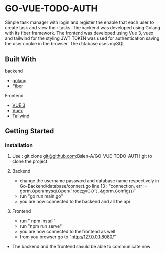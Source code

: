 # GO-VUE-TODO-AUTH
Simple task manager with login and register the enable that each user to create task and view their tasks.
The backend was developed using Golang with its fiber framework.
The frontend was developed using Vue 3, vuex and tailwind for the styling
JWT TOKEN was used for authentication saving the user cookie in the browser.
The database uses mySQL

## Built With

backend
* [golang](https://golang.org/)
* [Fiber](https://github.com/gofiber/fiber)


Frontend
* [VUE 3](https://v3.vuejs.org/)
* [Vuex](https://vuex.vuejs.org/guide/)
* [Tailwind](https://tailwindcss.com/docs/guides/vue-3-vite)


<!-- GETTING STARTED -->
## Getting Started

### Installation

1. Use : git clone git@github.com:Balen-A/GO-VUE-TODO-AUTH.git
to clone the project

2. Backend 
    - change the username password and database name respectively in Go-Backend/database/connect.go 
      line 13 : "connection, err := gorm.Open(mysql.Open("root:@/GO"), &gorm.Config{})"
    - run "go run main.go"
    - you are now connected to the backend and all the api
3. Frontend
    - run " npm install"
    - run "npm run serve"
    - you are now connected to the frontend as well
    - from you browser go to "http://127.0.0.1:8080/"
 - The backend and the frontend should be able to communicate now

